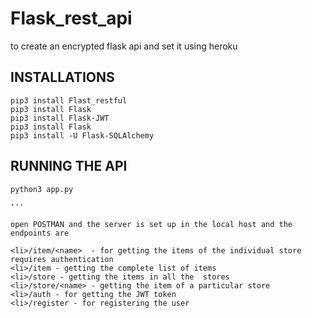 # Flask_rest_api
to create an encrypted flask api and set it using heroku

## INSTALLATIONS
```
pip3 install Flast_restful
pip3 install Flask
pip3 install Flask-JWT
pip3 install Flask
pip3 install -U Flask-SQLAlchemy
```
## RUNNING THE API

```
python3 app.py

'''

open POSTMAN and the server is set up in the local host and the endpoints are 

<li>/item/<name>  - for getting the items of the individual store requires authentication
<li>/item - getting the complete list of items
<li>/store - getting the items in all the  stores
<li>/store/<name> - getting the item of a particular store
<li>/auth - for getting the JWT token
<li>/register - for registering the user
